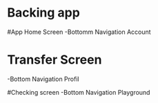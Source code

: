 # Backing app
#App Home Screen
  -Bottomm Navigation Account 
  
# Transfer Screen
  -Bottom Navigation Profil 
  
#Checking screen 
  -Bottom Navigation Playground 
